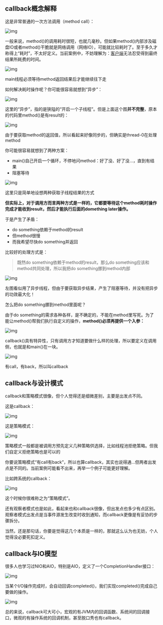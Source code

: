 ## callback概念解释

这是非常普通的一次方法调用（method call）：

![img](https://pic2.zhimg.com/80/v2-8e38bd4b7ba2d5fc113800daa84ce490_720w.jpg?source=c8b7c179)

一般来说，method()的调用耗时很短，也就几毫秒。但如果method()内部涉及磁盘IO或者method()干脆就是网络调用（网络IO），可能就比较耗时了。至于多久才称得上“耗时”，不太好定义。当前案例中，不妨理解为：[客户端](https://www.zhihu.com/search?q=客户端&search_source=Entity&hybrid_search_source=Entity&hybrid_search_extra={"sourceType"%3A"answer"%2C"sourceId"%3A2164551011})无法忍受得到最终结果所耗费的时间。

![img](https://pic1.zhimg.com/80/v2-818a554ffeda8ba2a19484b736276dc9_720w.jpg?source=c8b7c179)

main线程必须等待method返回结果后才能继续往下走

如何解决耗时操作呢？你可能很容易就想到“异步”：

![img](https://pic1.zhimg.com/80/v2-bf43d17a29d41e281bb738bfd46cf434_720w.jpg?source=c8b7c179)

这里的“异步”，指的是狭隘的“开启一个子线程”。但是上面这个图**并不完整**，原本的代码里method()是有result的：

![img](https://pic2.zhimg.com/80/v2-94c5280c697cfaa98f1ffc93f862e0b7_720w.jpg?source=c8b7c179)

由于要获取method的返回值，所以看起来好像同步的，但确实是thread-0在处理method

你可能很容易就想到了两种方案：

- main()自己开启一个循环，不停地问method：好了没、好了没...，直到有结果
- 阻塞等待

![img](https://pic1.zhimg.com/80/v2-3a3ccf07e17cda466033870440636cab_720w.jpg?source=c8b7c179)

这里只是简单地设想两种获取子线程结果的方式

**但实际上，对于调用方而言两种方式是一样的，它都要等待这个method耗时操作完成才能收到result，然后才能执行后面的domething later操作。**

于是产生了矛盾：

- do something依赖于method的result
- 但method很慢
- 而我希望尽快do something并返回

比较好的处理方式是：

> 既然do something依赖于method的result，那么do something应该和method共同处理，所以我把do something挪到method内部

![img](https://pica.zhimg.com/80/v2-f5ba95f55bdb6711cacef46a6e7dc39f_720w.jpg?source=c8b7c179)

左图看似用了异步线程，但由于要获取异步结果，产生了阻塞等待，并没有把异步的功效最大化！

怎么把do something挪到method里面呢？

由于do something的需求各种各样，是不确定的，不能在method里写死。为了能让method()帮我们执行自定义的操作，**method()必须再提供一个入参：**

![img](https://pic1.zhimg.com/80/v2-2c7f0cfafa78a1752584e2864924b7f8_720w.jpg?source=c8b7c179)

callback()具有特异性，只有调用方才知道要做什么样的处理，所以要定义在调用侧，也就是和main()在一块。

![img](https://pic1.zhimg.com/80/v2-cbe59308b53b91262f0aff942c8355cf_720w.jpg?source=c8b7c179)

有call，有back，所以叫callback



## callback与设计模式

callback和策略模式很像，但个人觉得还是细微差别，主要是出发点不同。

这是callback：

![img](https://pica.zhimg.com/80/v2-1071ed7ffe15430e4559b72526fd539b_720w.jpg?source=c8b7c179)

这是策略模式：

![img](https://pic1.zhimg.com/80/v2-52f062c017cefa9cce6ac983385ae3a7_720w.jpg?source=c8b7c179)

策略模式一般都是被调用方预先定义几种策略供选择，比如线程池拒绝策略。但我们自定义拒绝策略也是可以的

你要说策略模式“有call有back”，所以也算callback，其实也说得通...但两者出发点是不同的。当前案例可能看不出来，再举一个例子可能更好理解。

比如跨系统的callback：

![img](https://pic1.zhimg.com/80/v2-5a92f4895df79353bec3beb5fc3f7c3d_720w.jpg?source=c8b7c179)

这个时候你很难称之为“策略模式”。

还有观察者模式也是如此，看起来也和callback很像，但出发点也多少有点区别。观察者模式出发点是当事件源发生改变时收到通知，而callback更像是有妥协的步骤拆分。

当然，还是那句话，你要是觉得这几个本质是一样的，那就这么认为也无妨，个人觉得没必要死扣定义。



## callback与IO模型

很多人也学习过NIO和AIO，特别是AIO，定义了一个CompletionHandler接口：

![img](https://pica.zhimg.com/80/v2-6b40da2a4aa404c90c174f8b25dadb63_720w.jpg?source=c8b7c179)

当某个I/O操作完成时，会自动回调completed()，我们实现completed()完成自己要做的操作。

![img](https://pic1.zhimg.com/80/v2-a0d7626746c1e6229265c2143d44eeca_720w.jpg?source=c8b7c179)

总的来说，callback可大可小，宏观的有JVM内的回调函数、系统间的回调接口，微观的有操作系统的回调机制，甚至脱口秀也有callback。